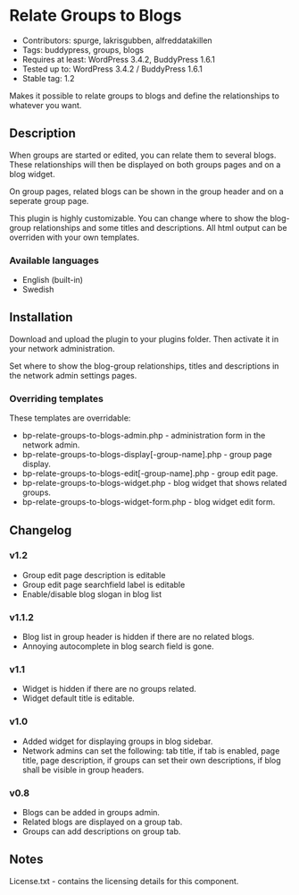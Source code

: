Relate Groups to Blogs
======================

* Contributors: spurge, lakrisgubben, alfreddatakillen
* Tags: buddypress, groups, blogs
* Requires at least: WordPress 3.4.2, BuddyPress 1.6.1
* Tested up to: WordPress 3.4.2 / BuddyPress 1.6.1
* Stable tag: 1.2

Makes it possible to relate groups to blogs and define the relationships
to whatever you want.

Description
-----------

When groups are started or edited, you can relate them to several blogs.
These relationships will then be displayed on both groups pages and on a
blog widget.

On group pages, related blogs can be shown in the group header and on a
seperate group page.

This plugin is highly customizable. You can change where to show the
blog-group relationships and some titles and descriptions. All html
output can be overriden with your own templates.

### Available languages

* English (built-in)
* Swedish

Installation
------------

Download and upload the plugin to your plugins folder. Then activate it
in your network administration.

Set where to show the blog-group relationships, titles and descriptions
in the network admin settings pages.

### Overriding templates

These templates are overridable:

* bp-relate-groups-to-blogs-admin.php - administration form in the
  network admin.
* bp-relate-groups-to-blogs-display[-group-name].php - group page display.
* bp-relate-groups-to-blogs-edit[-group-name].php - group edit page.
* bp-relate-groups-to-blogs-widget.php - blog widget that shows related
  groups.
* bp-relate-groups-to-blogs-widget-form.php - blog widget edit form.

Changelog
---------

### v1.2

* Group edit page description is editable
* Group edit page searchfield label is editable
* Enable/disable blog slogan in blog list

### v1.1.2

* Blog list in group header is hidden if there are no related blogs.
* Annoying autocomplete in blog search field is gone.

### v1.1

* Widget is hidden if there are no groups related.
* Widget default title is editable.

### v1.0

* Added widget for displaying groups in blog sidebar.
* Network admins can set the following: tab title, if tab is enabled,
page title, page description, if groups can set their own
descriptions, if blog shall be visible in group headers.

### v0.8

* Blogs can be added in groups admin.
* Related blogs are displayed on a group tab.
* Groups can add descriptions on group tab.

Notes
-----

License.txt - contains the licensing details for this component.
